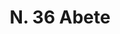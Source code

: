 ---
title: "N. 36 Abete"
permalink: "/edition/plant036/"
plant-name: "N. 36"
plant-number: "036"
plant-xml: "/assets/xml/plant036.xml"
plant-img1: "/assets/img/plant036_verso.jpg"
plant-img2: "/assets/img/plant036.jpg"
plant-title: "N. 36 Abete"
plant-wfo-link: "http://www.worldfloraonline.org/taxon/wfo-0000510976"
plant-kew-link: ""
plant-taxon-content: "Abies alba Mill."
layout: single-xml
---